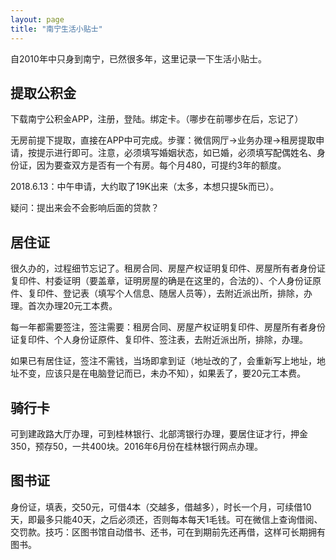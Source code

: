 ```yaml
---
layout: page
title: "南宁生活小贴士"
---
```

自2010年中只身到南宁，已然很多年，这里记录一下生活小贴士。
## 提取公积金

下载南宁公积金APP，注册，登陆。绑定卡。（哪步在前哪步在后，忘记了）

无房前提下提取，直接在APP中可完成。步骤：微信网厅->业务办理->租房提取申请，按提示进行即可。注意，必须填写婚姻状态，如已婚，必须填写配偶姓名、身份证，因为要查双方是否有一个有房。每个月480，可提约3年的额度。

2018.6.13：中午申请，大约取了19K出来（太多，本想只提5k而已）。


疑问：提出来会不会影响后面的贷款？

## 居住证
很久办的，过程细节忘记了。租房合同、房屋产权证明复印件、房屋所有者身份证复印件、村委证明（要盖章，证明房屋的确是在这里的，合法的）、个人身份证原件、复印件、登记表（填写个人信息、随居人员等），去附近派出所，排除，办理。首次办理20元工本费。

每一年都需要签注，签注需要：租房合同、房屋产权证明复印件、房屋所有者身份证复印件、个人身份证原件、复印件、签注表，去附近派出所，排除，办理。

如果已有居住证，签注不需钱，当场即拿到证（地址改的了，会重新写上地址，地址不变，应该只是在电脑登记而已，未办不知），如果丢了，要20元工本费。

## 骑行卡
可到建政路大厅办理，可到桂林银行、北部湾银行办理，要居住证才行，押金350，预存50，一共400块。2016年6月份在桂林银行网点办理。

## 图书证
身份证，填表，交50元，可借4本（交越多，借越多），时长一个月，可续借10天，即最多只能40天，之后必须还，否则每本每天1毛钱。可在微信上查询借阅、交罚款。技巧：区图书馆自动借书、还书，可在到期前先还再借，这样可长期拥有图书。


